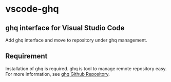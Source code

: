 # vscode-ghq

## ghq interface for Visual Studio Code

Add ghq interface and move to repository under ghq management.

## Requirement

Installation of ghq is required.
ghq is tool to manage remote repository easy.
For more information, see [ghq Github Repository](https://github.com/motemen/ghq).
